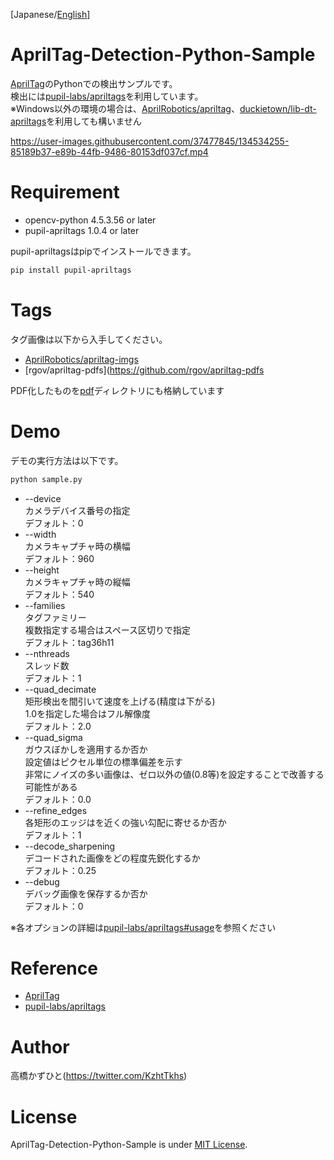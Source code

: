 [Japanese/[English](https://github.com/Kazuhito00/AprilTag-Detection-Python-Sample//blob/main/README_EN.md)]

# AprilTag-Detection-Python-Sample
[AprilTag](https://april.eecs.umich.edu/software/apriltag)のPythonでの検出サンプルです。<br>
検出には[pupil-labs/apriltags](https://github.com/pupil-labs/apriltags)を利用しています。<br>
※Windows以外の環境の場合は、[AprilRobotics/apriltag](https://github.com/AprilRobotics/apriltag)、[duckietown/lib-dt-apriltags](https://github.com/duckietown/lib-dt-apriltags)を利用しても構いません

https://user-images.githubusercontent.com/37477845/134534255-85189b37-e89b-44fb-9486-80153df037cf.mp4

# Requirement 
* opencv-python 4.5.3.56 or later
* pupil-apriltags 1.0.4 or later

pupil-apriltagsはpipでインストールできます。
```bash
pip install pupil-apriltags
```

# Tags
タグ画像は以下から入手してください。
* [AprilRobotics/apriltag-imgs](https://github.com/AprilRobotics/apriltag-imgs)
* [rgov/apriltag-pdfs](https://github.com/rgov/apriltag-pdfs

PDF化したものを[pdf](https://github.com/Kazuhito00/AprilTag-Detection-Sample/tree/main/pdf)ディレクトリにも格納しています

# Demo
デモの実行方法は以下です。
```bash
python sample.py
```
* --device<br>
カメラデバイス番号の指定<br>
デフォルト：0
* --width<br>
カメラキャプチャ時の横幅<br>
デフォルト：960
* --height<br>
カメラキャプチャ時の縦幅<br>
デフォルト：540
* --families<br>
タグファミリー<br>
複数指定する場合はスペース区切りで指定<br>
デフォルト：tag36h11
* --nthreads<br>
スレッド数<br>
デフォルト：1
* --quad_decimate<br>
矩形検出を間引いて速度を上げる(精度は下がる)<br>
1.0を指定した場合はフル解像度<br>
デフォルト：2.0
* --quad_sigma<br>
ガウスぼかしを適用するか否か<br>
設定値はピクセル単位の標準偏差を示す<br>
非常にノイズの多い画像は、ゼロ以外の値(0.8等)を設定することで改善する可能性がある<br>
デフォルト：0.0
* --refine_edges<br>
各矩形のエッジはを近くの強い勾配に寄せるか否か<br>
デフォルト：1
* --decode_sharpening<br>
デコードされた画像をどの程度先鋭化するか<br>
デフォルト：0.25
* --debug<br>
デバッグ画像を保存するか否か<br>
デフォルト：0

※各オプションの詳細は[pupil-labs/apriltags#usage](https://github.com/pupil-labs/apriltags#usage)を参照ください

# Reference
* [AprilTag](https://april.eecs.umich.edu/software/apriltag)
* [pupil-labs/apriltags](https://github.com/pupil-labs/apriltags)

# Author
高橋かずひと(https://twitter.com/KzhtTkhs)
 
# License 
AprilTag-Detection-Python-Sample is under [MIT License](LICENSE).
